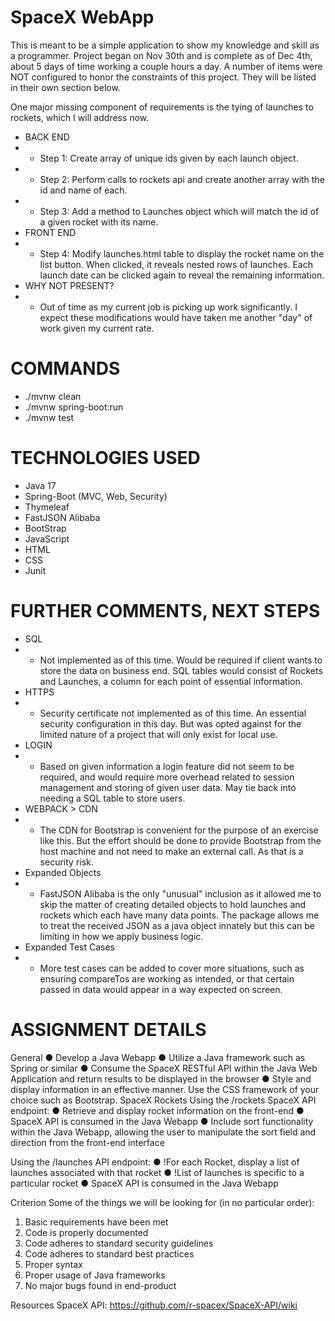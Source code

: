 SpaceX WebApp
==============================


 This is meant to be a simple application to show my knowledge and skill as a programmer. 
 Project began on Nov 30th and is complete as of Dec 4th, about 5 days of time working a couple hours a day.
 A number of items were NOT configured to honor the constraints of this project. They will be listed in their own section below.

One major missing component of requirements is the tying of launches to rockets, which I will address now.
* BACK END
* * Step 1: Create array of unique ids given by each launch object.
* * Step 2: Perform calls to rockets api and create another array with the id and name of each.
* * Step 3: Add a method to Launches object which will match the id of a given rocket with its name.
* FRONT END
* * Step 4: Modify launches.html table to display the rocket name on the list button. When clicked, it reveals nested rows of launches. Each launch date can be clicked again to reveal the remaining information.
* WHY NOT PRESENT?
* * Out of time as my current job is picking up work significantly. I expect these modifications would have taken me
 another "day" of work given my current rate. 

COMMANDS
==============================
- ./mvnw clean
- ./mvnw spring-boot:run
- ./mvnw test

TECHNOLOGIES USED
==============================
* Java 17
* Spring-Boot (MVC, Web, Security)
* Thymeleaf
* FastJSON Alibaba
* BootStrap
* JavaScript
* HTML
* CSS
* Junit

FURTHER COMMENTS, NEXT STEPS
==============================
* SQL
* * Not implemented as of this time. Would be required if client wants to store the data on business end. SQL tables would consist of Rockets and Launches, a column for each point of essential information.
* HTTPS
* * Security certificate not implemented as of this time. An essential security configuration in this day. But was opted against for the limited nature of a project that will only exist for local use.
* LOGIN
* * Based on given information a login feature did not seem to be required, and would require more overhead related to session management and storing of given user data. May tie back into needing a SQL table to store users.
* WEBPACK > CDN
* * The CDN for Bootstrap is convenient for the purpose of an exercise like this. But the effort should be done to provide Bootstrap from the host machine and not need to make an external call. As that is a security risk.
* Expanded Objects
* * FastJSON Alibaba is the only "unusual" inclusion as it allowed me to skip the matter of creating detailed objects to hold launches and rockets which each have many data points. The package allows me to treat the received JSON as a java object innately but this can be limiting in how we apply business logic.
* Expanded Test Cases
* * More test cases can be added to cover more situations, such as ensuring compareTos are working as intended, or that certain passed in data would appear in a way expected on screen.

ASSIGNMENT DETAILS
==============================
General
● Develop a Java Webapp
● Utilize a Java framework such as Spring or similar
● Consume the SpaceX RESTful API within the Java Web Application and return results to
be displayed in the browser
● Style and display information in an effective manner. Use the CSS framework of your
choice such as Bootstrap.
SpaceX Rockets
Using the /rockets SpaceX API endpoint:
● Retrieve and display rocket information on the front-end
● SpaceX API is consumed in the Java Webapp
● Include sort functionality within the Java Webapp, allowing the user to manipulate the
sort field and direction from the front-end interface

Using the /launches API endpoint:
● !For each Rocket, display a list of launches associated with that rocket
● !List of launches is specific to a particular rocket
● SpaceX API is consumed in the Java Webapp

Criterion
Some of the things we will be looking for (in no particular order):
1. Basic requirements have been met
2. Code is properly documented
3. Code adheres to standard security guidelines
4. Code adheres to standard best practices
5. Proper syntax
6. Proper usage of Java frameworks
7. No major bugs found in end-product

Resources
SpaceX API: https://github.com/r-spacex/SpaceX-API/wiki